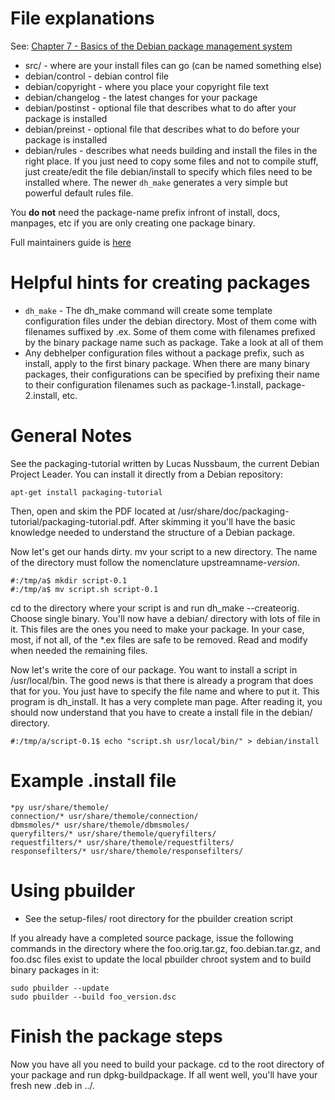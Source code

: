 # File explanations
See: [Chapter 7 - Basics of the Debian package management system](https://www.debian.org/doc/manuals/debian-faq/ch-pkg_basics.en.html)

* src/ - where are your install files can go (can be named something else)
* debian/control - debian control file
* debian/copyright - where you place your copyright file text
* debian/changelog - the latest changes for your package
* debian/postinst - optional file that describes what to do after your package is installed
* debian/preinst - optional file that describes what to do before your package is installed
* debian/rules - describes what needs building and install the files in the right place. If you just need to copy some files and not to compile stuff, just create/edit the file debian/install to specify which files need to be installed where. The newer `dh_make` generates a very simple but powerful default rules file.

You **do not** need the package-name prefix infront of install, docs, manpages, etc if you are only creating one package binary.

Full maintainers guide is [here](https://www.debian.org/doc/manuals/maint-guide/)

# Helpful hints for creating packages
* `dh_make` - The dh_make command will create some template configuration files under the debian directory. Most of them come with filenames suffixed by .ex. Some of them come with filenames prefixed by the binary package name such as package. Take a look at all of them
* Any debhelper configuration files without a package prefix, such as install, apply to the first binary package. When there are many binary packages, their configurations can be specified by prefixing their name to their configuration filenames such as package-1.install, package-2.install, etc.

# General Notes

See the packaging-tutorial written by Lucas Nussbaum, the current Debian Project Leader. You can install it directly from a Debian repository:

```
apt-get install packaging-tutorial
```

Then, open and skim the PDF located at /usr/share/doc/packaging-tutorial/packaging-tutorial.pdf. After skimming it you'll have the basic knowledge needed to understand the structure of a Debian package.

Now let's get our hands dirty. mv your script to a new directory. The name of the directory must follow the nomenclature upstreamname-*version*.

```
#:/tmp/a$ mkdir script-0.1
#:/tmp/a$ mv script.sh script-0.1
````

cd to the directory where your script is and run dh_make --createorig. Choose single binary. You'll now have a debian/ directory with lots of file in it. This files are the ones you need to make your package. In your case, most, if not all, of the *.ex files are safe to be removed. Read and modify when needed the remaining files.

Now let's write the core of our package. You want to install a script in /usr/local/bin. The good news is that there is already a program that does that for you. You just have to specify the file name and where to put it. This program is dh_install. It has a very complete man page. After reading it, you should now understand that you have to create a install file in the debian/ directory.

```
#:/tmp/a/script-0.1$ echo "script.sh usr/local/bin/" > debian/install
```

# Example .install file

```
*py usr/share/themole/
connection/* usr/share/themole/connection/
dbmsmoles/* usr/share/themole/dbmsmoles/
queryfilters/* usr/share/themole/queryfilters/
requestfilters/* usr/share/themole/requestfilters/
responsefilters/* usr/share/themole/responsefilters/
```

# Using pbuilder
* See the setup-files/ root directory for the pbuilder creation script

If you already have a completed source package, issue the following commands in the directory where the foo.orig.tar.gz, foo.debian.tar.gz, and foo.dsc files exist to update the local pbuilder chroot system and to build binary packages in it:
```
sudo pbuilder --update
sudo pbuilder --build foo_version.dsc
```

# Finish the package steps

Now you have all you need to build your package. cd to the root directory of your package and run dpkg-buildpackage. If all went well, you'll have your fresh new .deb in ../.
